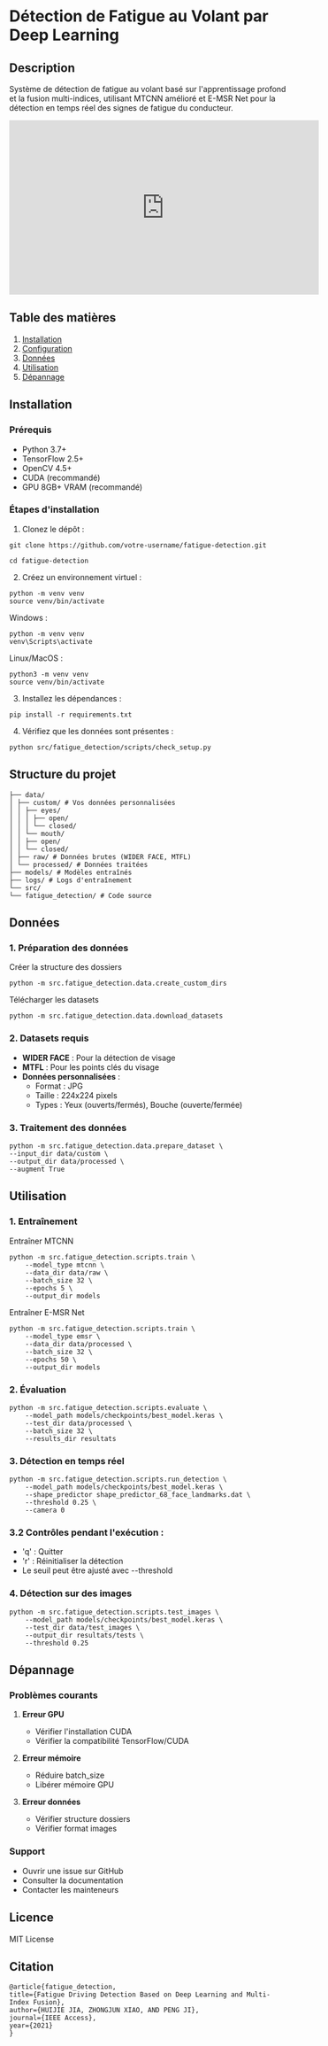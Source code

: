 # Détection de Fatigue au Volant par Deep Learning

## Description
Système de détection de fatigue au volant basé sur l'apprentissage profond et la fusion multi-indices, utilisant MTCNN amélioré et E-MSR Net pour la détection en temps réel des signes de fatigue du conducteur.




<iframe width="560" height="315" src="https://www.youtube.com/watch?v=W8kyi7XJ66Y" frameborder="0" allow="accelerometer; autoplay; clipboard-write; encrypted-media; gyroscope; picture-in-picture" allowfullscreen></iframe>



## Table des matières
1. [Installation](#installation)
2. [Configuration](#configuration)
3. [Données](#données)
4. [Utilisation](#utilisation)
5. [Dépannage](#dépannage)

## Installation

### Prérequis
- Python 3.7+
- TensorFlow 2.5+
- OpenCV 4.5+
- CUDA (recommandé)
- GPU 8GB+ VRAM (recommandé)

### Étapes d'installation
1. Clonez le dépôt :
`````
git clone https://github.com/votre-username/fatigue-detection.git
``````
`cd fatigue-detection`

2. Créez un environnement virtuel :
``````
python -m venv venv
source venv/bin/activate
``````
Windows :
``````
python -m venv venv
venv\Scripts\activate
``````
Linux/MacOS :
``````
python3 -m venv venv
source venv/bin/activate
``````

3. Installez les dépendances :
``````
pip install -r requirements.txt
``````

4. Vérifiez que les données sont présentes :
``````
python src/fatigue_detection/scripts/check_setup.py
``````  

## Structure du projet 
``````
├── data/
│ ├── custom/ # Vos données personnalisées
│ │ ├── eyes/
│ │ │ ├── open/
│ │ │ └── closed/
│ │ └── mouth/
│ │ ├── open/
│ │ └── closed/
│ ├── raw/ # Données brutes (WIDER FACE, MTFL)
│ └── processed/ # Données traitées
├── models/ # Modèles entraînés
├── logs/ # Logs d'entraînement
└── src/
└── fatigue_detection/ # Code source
``````

## Données
### 1. Préparation des données
Créer la structure des dossiers
``````
python -m src.fatigue_detection.data.create_custom_dirs
``````
Télécharger les datasets
``````
python -m src.fatigue_detection.data.download_datasets
``````

### 2. Datasets requis
- **WIDER FACE** : Pour la détection de visage
- **MTFL** : Pour les points clés du visage
- **Données personnalisées** :
  - Format : JPG
  - Taille : 224x224 pixels
  - Types : Yeux (ouverts/fermés), Bouche (ouverte/fermée)

### 3. Traitement des données
``````
python -m src.fatigue_detection.data.prepare_dataset \
--input_dir data/custom \
--output_dir data/processed \
--augment True
``````

## Utilisation

### 1. Entraînement
Entraîner MTCNN
``````
python -m src.fatigue_detection.scripts.train \
    --model_type mtcnn \
    --data_dir data/raw \
    --batch_size 32 \
    --epochs 5 \
    --output_dir models
``````

Entraîner E-MSR Net
``````
python -m src.fatigue_detection.scripts.train \
    --model_type emsr \
    --data_dir data/processed \
    --batch_size 32 \
    --epochs 50 \
    --output_dir models
``````
### 2. Évaluation
``````
python -m src.fatigue_detection.scripts.evaluate \
    --model_path models/checkpoints/best_model.keras \
    --test_dir data/processed \
    --batch_size 32 \
    --results_dir resultats
``````
### 3. Détection en temps réel

``````
python -m src.fatigue_detection.scripts.run_detection \
    --model_path models/checkpoints/best_model.keras \
    --shape_predictor shape_predictor_68_face_landmarks.dat \
    --threshold 0.25 \
    --camera 0
``````
### 3.2 Contrôles pendant l'exécution :
- 'q' : Quitter
- 'r' : Réinitialiser la détection
- Le seuil peut être ajusté avec --threshold

### 4. Détection sur des images
``````
python -m src.fatigue_detection.scripts.test_images \
    --model_path models/checkpoints/best_model.keras \
    --test_dir data/test_images \
    --output_dir resultats/tests \
    --threshold 0.25
``````
## Dépannage

### Problèmes courants
1. **Erreur GPU**
   - Vérifier l'installation CUDA
   - Vérifier la compatibilité TensorFlow/CUDA

2. **Erreur mémoire**
   - Réduire batch_size
   - Libérer mémoire GPU

3. **Erreur données**
   - Vérifier structure dossiers
   - Vérifier format images

### Support
- Ouvrir une issue sur GitHub
- Consulter la documentation
- Contacter les mainteneurs

## Licence
MIT License

## Citation

```
@article{fatigue_detection,
title={Fatigue Driving Detection Based on Deep Learning and Multi-Index Fusion},
author={HUIJIE JIA, ZHONGJUN XIAO, AND PENG JI},
journal={IEEE Access},
year={2021}
}
```

